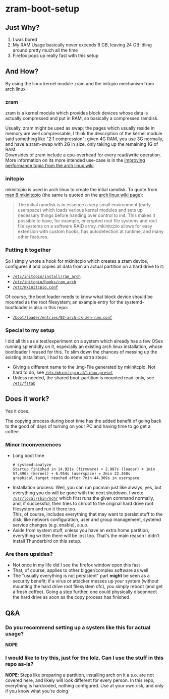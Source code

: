 # zram-boot-setup

## Just Why?

1. I was bored
2. My RAM Usage basically never exceeds 8 GB, leaving 24 GB idling around pretty much all the time
3. Firefox pops up really fast with this setup
  
## And How?

By using the linux kernel module zram and the initcpio mechanism from arch linux

### zram

zram is a kernel module which provides block devices whose data is actually compressed and put in RAM, so basically a compressed ramdisk.

Usually, zram might be used as swap; the pages which usually reside in memory are well compressable, I think the description
of the kernel module said something like "2:1 compression"; given 4G RAM, you use 3G normally, and have a zram-swap with 2G
in size, only taking up the remaining 1G of RAM.  
Downsides of zram include a cpu-overhead for every read/write operation.  
More information on its more intended use-case is in the [improving performance topic from the arch linux wiki](https://wiki.archlinux.org/index.php/Improving_performance#Zram_or_zswap).

### initcpio

mkinitcpio is used in arch linux to create the intial ramdisk. To quote from [man 8 mkinitcpio](https://manned.org/mkinitcpio.8) (the same is quoted on the [arch linux wiki page](https://wiki.archlinux.org/index.php/Mkinitcpio)):

> The initial ramdisk is in essence a very small environment (early userspace) which loads various kernel modules
> and sets up necessary things before handing over control to init. This makes it possible to have, for example,
> encrypted root file systems and root file systems on a software RAID array. mkinitcpio allows for easy extension
> with custom hooks, has autodetection at runtime, and many other features.

### Putting it together

So I simply wrote a hook for mkinitcpio which creates a zram device, configures it and copies all data from an actual partition on a hard drive to it:

* [`/etc/initcpio/install/ram_arch`](./etc/initcpio/install/ram_arch)
* [`/etc/initcpio/hooks/ram_arch`](./etc/initcpio/hooks/ram_arch)
* [`/etc/mkinitcpio.conf`](./etc/mkinitcpio.conf)

Of course, the boot loader needs to know what block device should be mounted as the root filesystem; an example entry
for the systemd-bootloader is also in this repo:

* [`/boot/loader/entries/02-arch-ck-zen-ram.conf`](./boot/loader/entries/02-arch-ck-zen-ram.conf)

### Special to my setup

I did all this as a test/experiment on a system which already has a few OSes running splendidly on it, especially an
existing arch linux installation, whose bootloader I reused for this. To slim down the chances of messing up the
existing installation, I had to do some extra steps:

* Giving a different name to the .img-File generated by mkinitcpio. Not hard to do, see
  [`/etc/mkinitcpio.d/linux.preset`](./etc/mkinitcpio.d/linux.preset)
* Unless needed, the shared boot-partition is mounted read-only, see [`/etc/fstab`](./etc/fstab)

## Does it work?

Yes it does.

The copying process during boot time has the added benefit of going back to the good ol' days of turning on your PC
and having time to go get a coffee.

### Minor Inconveniences

* Long boot time
  ```
  # systemd-analyze 
  Startup finished in 14.921s (firmware) + 2.987s (loader) + 1min 57.496s (kernel) + 6.954s (userspace) = 2min 22.360s 
  graphical.target reached after 7min 44.309s in userspace
  ```
* Installation process: Well, you can run pacman just like always, yes, but everything you do will be gone with the
  next shutdown. I wrote [`/usr/local/sbin/mchr`](./usr/local/sbin/mchr) which first runs the given command normally,
  and, if successful, then tries to chroot to the original hard drive root filesystem and run it there too.  
  This, of course, includes everything that may want to persist stuff to the disk, like network configuration, user and
  group management, systemd service changes (e.g. enable), a.s.o.
* Aside from system stuff, unless you have an extra home partition, everything written there will be lost too. That's the
  main reason I didn't install Thunderbird on this setup.

### Are there upsides?

* Not once in my life did I see the firefox window open this fast
* That, of course, applies to other bigger/complex software as well
* The "usually everything is not persistent" part __might__ be seen as a security benefit; if a virus or attacker messes up
  your system (without mounting the hard drive root filesystem ofc), you simply reboot (and get a fresh coffee).
  Going a step further, one could physically disconnect the hard drive as soon as the copy process has finished.

## Q&A

### Do you recommend setting up a system like this for actual usage?

__NOPE__

### I would like to try this, just for the lolz. Can I use the stuff in this repo as-is?

__NOPE__: Steps like preparing a partition, installing arch on it a.s.o. are not covered here, and likely will
look different for every person. In this repo, everything is hardcoded, nothing configured. Use at your own risk,
and only if you know what you're doing.
